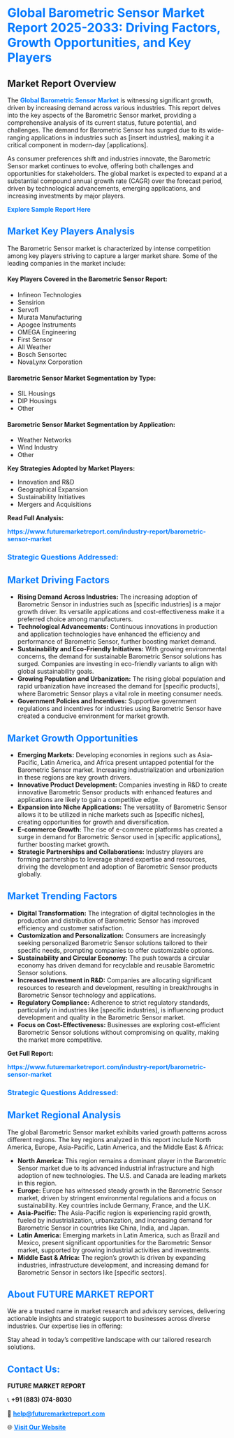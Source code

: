 <h1 style="color: #007BFF;">Global Barometric Sensor Market Report 2025-2033: Driving Factors, Growth Opportunities, and Key Players</h1>

<section id="overview">
<h2>Market Report Overview</h2>
<p>The <a href="https://www.futuremarketreport.com/industry-report/barometric-sensor-market" style="color: #007BFF; text-decoration: none;"><strong>Global Barometric Sensor Market</strong></a> is witnessing significant growth, driven by increasing demand across various industries. This report delves into the key aspects of the Barometric Sensor market, providing a comprehensive analysis of its current status, future potential, and challenges. The demand for Barometric Sensor has surged due to its wide-ranging applications in industries such as [insert industries], making it a critical component in modern-day [applications].</p>
<p>As consumer preferences shift and industries innovate, the Barometric Sensor market continues to evolve, offering both challenges and opportunities for stakeholders. The global market is expected to expand at a substantial compound annual growth rate (CAGR) over the forecast period, driven by technological advancements, emerging applications, and increasing investments by major players.</p>
</section>

<section id="overview">
<p><a href="https://www.futuremarketreport.com/request-sample/reportId=115298" style="color: #007BFF; text-decoration: none;"><strong>Explore Sample Report Here</strong></a></p>
</section>

<section id="key-players">
<h2 style="color: #007BFF;">Market Key Players Analysis</h2>
<p>The Barometric Sensor market is characterized by intense competition among key players striving to capture a larger market share. Some of the leading companies in the market include:</p>
<h4>Key Players Covered in the Barometric Sensor Report:</h4>
<ul><li>Infineon Technologies</li><li>Sensirion</li><li>Servofl</li><li>Murata Manufacturing</li><li>Apogee Instruments</li><li>OMEGA Engineering</li><li>First Sensor</li><li>All Weather</li><li>Bosch Sensortec</li><li>NovaLynx Corporation</li></ul>
<h4>Barometric Sensor Market Segmentation by Type:</h4>
<ul><li>SIL Housings</li><li>DIP Housings</li><li>Other</li></ul>

<h4>Barometric Sensor Market Segmentation by Application:</h4>
<ul><li>Weather Networks</li><li>Wind Industry</li><li>Other</li></ul>
<p><strong>Key Strategies Adopted by Market Players:</strong></p>
<ul>
<li>Innovation and R&D</li>
<li>Geographical Expansion</li>
<li>Sustainability Initiatives</li>
<li>Mergers and Acquisitions</li>
</ul>
</section>

<section>
<p><strong>Read Full Analysis: </strong></p><a href="https://www.futuremarketreport.com/industry-report/barometric-sensor-market" style="color: #007BFF; text-decoration: none;"><strong>https://www.futuremarketreport.com/industry-report/barometric-sensor-market</strong></a>
<h3 style="color: #007BFF;">Strategic Questions Addressed:</h3>
</section>

<section id="driving-factors">
<h2 style="color: #007BFF;">Market Driving Factors</h2>
<ul>
<li><strong>Rising Demand Across Industries:</strong> The increasing adoption of Barometric Sensor in industries such as [specific industries] is a major growth driver. Its versatile applications and cost-effectiveness make it a preferred choice among manufacturers.</li>
<li><strong>Technological Advancements:</strong> Continuous innovations in production and application technologies have enhanced the efficiency and performance of Barometric Sensor, further boosting market demand.</li>
<li><strong>Sustainability and Eco-Friendly Initiatives:</strong> With growing environmental concerns, the demand for sustainable Barometric Sensor solutions has surged. Companies are investing in eco-friendly variants to align with global sustainability goals.</li>
<li><strong>Growing Population and Urbanization:</strong> The rising global population and rapid urbanization have increased the demand for [specific products], where Barometric Sensor plays a vital role in meeting consumer needs.</li>
<li><strong>Government Policies and Incentives:</strong> Supportive government regulations and incentives for industries using Barometric Sensor have created a conducive environment for market growth.</li>
</ul>
</section>

<section id="growth-opportunities">
<h2 style="color: #007BFF;">Market Growth Opportunities</h2>
<ul>
<li><strong>Emerging Markets:</strong> Developing economies in regions such as Asia-Pacific, Latin America, and Africa present untapped potential for the Barometric Sensor market. Increasing industrialization and urbanization in these regions are key growth drivers.</li>
<li><strong>Innovative Product Development:</strong> Companies investing in R&D to create innovative Barometric Sensor products with enhanced features and applications are likely to gain a competitive edge.</li>
<li><strong>Expansion into Niche Applications:</strong> The versatility of Barometric Sensor allows it to be utilized in niche markets such as [specific niches], creating opportunities for growth and diversification.</li>
<li><strong>E-commerce Growth:</strong> The rise of e-commerce platforms has created a surge in demand for Barometric Sensor used in [specific applications], further boosting market growth.</li>
<li><strong>Strategic Partnerships and Collaborations:</strong> Industry players are forming partnerships to leverage shared expertise and resources, driving the development and adoption of Barometric Sensor products globally.</li>
</ul>
</section>

<section id="trending-factors">
<h2 style="color: #007BFF;">Market Trending Factors</h2>
<ul>
<li><strong>Digital Transformation:</strong> The integration of digital technologies in the production and distribution of Barometric Sensor has improved efficiency and customer satisfaction.</li>
<li><strong>Customization and Personalization:</strong> Consumers are increasingly seeking personalized Barometric Sensor solutions tailored to their specific needs, prompting companies to offer customizable options.</li>
<li><strong>Sustainability and Circular Economy:</strong> The push towards a circular economy has driven demand for recyclable and reusable Barometric Sensor solutions.</li>
<li><strong>Increased Investment in R&D:</strong> Companies are allocating significant resources to research and development, resulting in breakthroughs in Barometric Sensor technology and applications.</li>
<li><strong>Regulatory Compliance:</strong> Adherence to strict regulatory standards, particularly in industries like [specific industries], is influencing product development and quality in the Barometric Sensor market.</li>
<li><strong>Focus on Cost-Effectiveness:</strong> Businesses are exploring cost-efficient Barometric Sensor solutions without compromising on quality, making the market more competitive.</li>
</ul>
</section>

<section>
<p><strong>Get Full Report: </strong></p><a href="https://www.futuremarketreport.com/industry-report/barometric-sensor-market" style="color: #007BFF; text-decoration: none;"><strong>https://www.futuremarketreport.com/industry-report/barometric-sensor-market</strong></a>
<h3 style="color: #007BFF;">Strategic Questions Addressed:</h3>
</section>


<section id="regional-analysis">
<h2 style="color: #007BFF;">Market Regional Analysis</h2>
<p>The global Barometric Sensor market exhibits varied growth patterns across different regions. The key regions analyzed in this report include North America, Europe, Asia-Pacific, Latin America, and the Middle East & Africa:</p>
<ul>
<li><strong>North America:</strong> This region remains a dominant player in the Barometric Sensor market due to its advanced industrial infrastructure and high adoption of new technologies. The U.S. and Canada are leading markets in this region.</li>
<li><strong>Europe:</strong> Europe has witnessed steady growth in the Barometric Sensor market, driven by stringent environmental regulations and a focus on sustainability. Key countries include Germany, France, and the U.K.</li>
<li><strong>Asia-Pacific:</strong> The Asia-Pacific region is experiencing rapid growth, fueled by industrialization, urbanization, and increasing demand for Barometric Sensor in countries like China, India, and Japan.</li>
<li><strong>Latin America:</strong> Emerging markets in Latin America, such as Brazil and Mexico, present significant opportunities for the Barometric Sensor market, supported by growing industrial activities and investments.</li>
<li><strong>Middle East & Africa:</strong> The region’s growth is driven by expanding industries, infrastructure development, and increasing demand for Barometric Sensor in sectors like [specific sectors].</li>
</ul>
</section>

<footer>
<h2 style="color: #007BFF;">About FUTURE MARKET REPORT</h2>
<p>We are a trusted name in market research and advisory services, delivering actionable insights and strategic support to businesses across diverse industries. Our expertise lies in offering:</p>

<p>Stay ahead in today’s competitive landscape with our tailored research solutions.</p>

<h2 style="color: #007BFF;">Contact Us:</h2>
<p><strong>FUTURE MARKET REPORT</strong></p>
<p>📞 <strong>+91 (883) 074-8030</strong></p>
<p>📧 <strong><a href="mailto:help@futuremarketreport.com" style="color: #007BFF;">help@futuremarketreport.com</a></strong></p>
<p>🌐 <strong><a href="https://www.futuremarketreport.com/" style="color: #007BFF;">Visit Our Website</a></strong></p>
</footer>
